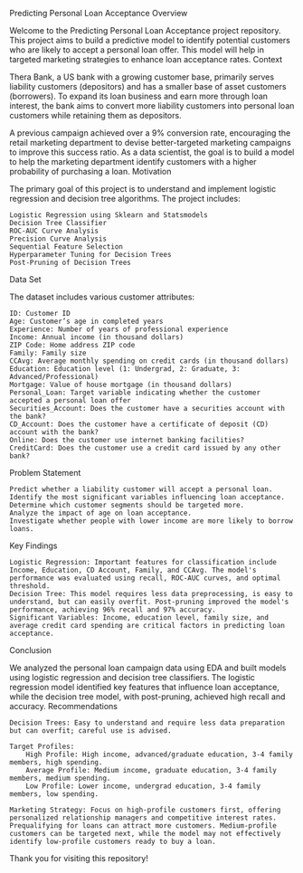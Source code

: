 Predicting Personal Loan Acceptance
Overview

Welcome to the Predicting Personal Loan Acceptance project repository. This project aims to build a predictive model to identify potential customers who are likely to accept a personal loan offer. This model will help in targeted marketing strategies to enhance loan acceptance rates.
Context

Thera Bank, a US bank with a growing customer base, primarily serves liability customers (depositors) and has a smaller base of asset customers (borrowers). To expand its loan business and earn more through loan interest, the bank aims to convert more liability customers into personal loan customers while retaining them as depositors.

A previous campaign achieved over a 9% conversion rate, encouraging the retail marketing department to devise better-targeted marketing campaigns to improve this success ratio. As a data scientist, the goal is to build a model to help the marketing department identify customers with a higher probability of purchasing a loan.
Motivation

The primary goal of this project is to understand and implement logistic regression and decision tree algorithms. The project includes:

    Logistic Regression using Sklearn and Statsmodels
    Decision Tree Classifier
    ROC-AUC Curve Analysis
    Precision Curve Analysis
    Sequential Feature Selection
    Hyperparameter Tuning for Decision Trees
    Post-Pruning of Decision Trees

Data Set

The dataset includes various customer attributes:

    ID: Customer ID
    Age: Customer’s age in completed years
    Experience: Number of years of professional experience
    Income: Annual income (in thousand dollars)
    ZIP Code: Home address ZIP code
    Family: Family size
    CCAvg: Average monthly spending on credit cards (in thousand dollars)
    Education: Education level (1: Undergrad, 2: Graduate, 3: Advanced/Professional)
    Mortgage: Value of house mortgage (in thousand dollars)
    Personal_Loan: Target variable indicating whether the customer accepted a personal loan offer
    Securities_Account: Does the customer have a securities account with the bank?
    CD_Account: Does the customer have a certificate of deposit (CD) account with the bank?
    Online: Does the customer use internet banking facilities?
    CreditCard: Does the customer use a credit card issued by any other bank?

Problem Statement

    Predict whether a liability customer will accept a personal loan.
    Identify the most significant variables influencing loan acceptance.
    Determine which customer segments should be targeted more.
    Analyze the impact of age on loan acceptance.
    Investigate whether people with lower income are more likely to borrow loans.

Key Findings

    Logistic Regression: Important features for classification include Income, Education, CD Account, Family, and CCAvg. The model's performance was evaluated using recall, ROC-AUC curves, and optimal threshold.
    Decision Tree: This model requires less data preprocessing, is easy to understand, but can easily overfit. Post-pruning improved the model's performance, achieving 96% recall and 97% accuracy.
    Significant Variables: Income, education level, family size, and average credit card spending are critical factors in predicting loan acceptance.

Conclusion

We analyzed the personal loan campaign data using EDA and built models using logistic regression and decision tree classifiers. The logistic regression model identified key features that influence loan acceptance, while the decision tree model, with post-pruning, achieved high recall and accuracy.
Recommendations

    Decision Trees: Easy to understand and require less data preparation but can overfit; careful use is advised.

    Target Profiles:
        High Profile: High income, advanced/graduate education, 3-4 family members, high spending.
        Average Profile: Medium income, graduate education, 3-4 family members, medium spending.
        Low Profile: Lower income, undergrad education, 3-4 family members, low spending.

    Marketing Strategy: Focus on high-profile customers first, offering personalized relationship managers and competitive interest rates. Prequalifying for loans can attract more customers. Medium-profile customers can be targeted next, while the model may not effectively identify low-profile customers ready to buy a loan.

Thank you for visiting this repository!
